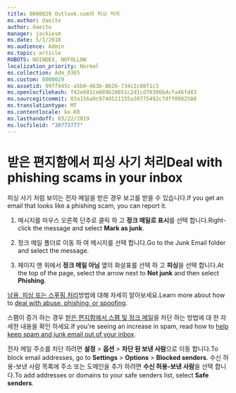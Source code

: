 ```yaml
---
title: 8000029 Outlook.com의 피싱 처리
ms.author: daeite
author: daeite
manager: jackiesm
ms.date: 5/1/2018
ms.audience: Admin
ms.topic: article
ROBOTS: NOINDEX, NOFOLLOW
localization_priority: Normal
ms.collection: Adm_O365
ms.custom: 8000029
ms.assetid: 99ff945c-a5b0-463b-8626-734c2c88f1c3
ms.openlocfilehash: f42e001ce889b28651c2d1cd70306bdcfa46fd83
ms.sourcegitcommit: 03a156a9c9740521155a30775492c7dff0982588
ms.translationtype: MT
ms.contentlocale: ko-KR
ms.lasthandoff: 03/22/2019
ms.locfileid: "30773777"
---
```

# <a name="deal-with-phishing-scams-in-your-inbox"></a><span data-ttu-id="29b9c-102">받은 편지함에서 피싱 사기 처리</span><span class="sxs-lookup"><span data-stu-id="29b9c-102">Deal with phishing scams in your inbox</span></span>

<span data-ttu-id="29b9c-103">피싱 사기 처럼 보이는 전자 메일을 받은 경우 보고를 받을 수 있습니다.</span><span class="sxs-lookup"><span data-stu-id="29b9c-103">If you get an email that looks like a phishing scam, you can report it.</span></span>
  
1. <span data-ttu-id="29b9c-104">메시지를 마우스 오른쪽 단추로 클릭 하 고 **정크 메일로 표시**를 선택 합니다.</span><span class="sxs-lookup"><span data-stu-id="29b9c-104">Right-click the message and select **Mark as junk**.</span></span> 
    
2. <span data-ttu-id="29b9c-105">정크 메일 폴더로 이동 하 여 메시지를 선택 합니다.</span><span class="sxs-lookup"><span data-stu-id="29b9c-105">Go to the Junk Email folder and select the message.</span></span>
    
3. <span data-ttu-id="29b9c-106">페이지 맨 위에서 **정크 메일 아님** 옆의 화살표를 선택 하 고 **피싱**을 선택 합니다.</span><span class="sxs-lookup"><span data-stu-id="29b9c-106">At the top of the page, select the arrow next to **Not junk** and then select **Phishing**.</span></span> 
    
<span data-ttu-id="29b9c-107">[남용, 피싱 또는 스푸핑 처리](https://go.microsoft.com/fwlink/p/?linkid=873139)방법에 대해 자세히 알아보세요.</span><span class="sxs-lookup"><span data-stu-id="29b9c-107">Learn more about how to [deal with abuse, phishing, or spoofing](https://go.microsoft.com/fwlink/p/?linkid=873139).</span></span>
  
<span data-ttu-id="29b9c-108">스팸이 증가 하는 경우 [받은 편지함에서 스팸 및 정크 메일](https://go.microsoft.com/fwlink/p/?linkid=873140)을 차단 하는 방법에 대 한 자세한 내용을 확인 하세요.</span><span class="sxs-lookup"><span data-stu-id="29b9c-108">If you're seeing an increase in spam, read how to [help keep spam and junk email out of your inbox](https://go.microsoft.com/fwlink/p/?linkid=873140).</span></span>
  
<span data-ttu-id="29b9c-109">전자 메일 주소를 차단 하려면 **설정** \> **옵션** \> **차단 된 보낸 사람**으로 이동 합니다.</span><span class="sxs-lookup"><span data-stu-id="29b9c-109">To block email addresses, go to **Settings** \> **Options** \> **Blocked senders**.</span></span> <span data-ttu-id="29b9c-110">수신 허용-보낸 사람 목록에 주소 또는 도메인을 추가 하려면 **수신 허용-보낸 사람**을 선택 합니다.</span><span class="sxs-lookup"><span data-stu-id="29b9c-110">To add addresses or domains to your safe senders list, select **Safe senders**.</span></span> 
  

